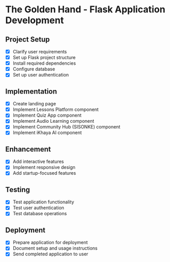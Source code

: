 # The Golden Hand - Flask Application Development

## Project Setup
- [x] Clarify user requirements
- [x] Set up Flask project structure
- [x] Install required dependencies
- [x] Configure database
- [x] Set up user authentication

## Implementation
- [x] Create landing page
- [x] Implement Lessons Platform component
- [x] Implement Quiz App component
- [x] Implement Audio Learning component
- [x] Implement Community Hub (SISONKE) component
- [x] Implement iKhaya AI component

## Enhancement
- [x] Add interactive features
- [x] Implement responsive design
- [x] Add startup-focused features

## Testing
- [x] Test application functionality
- [x] Test user authentication
- [x] Test database operations

## Deployment
- [x] Prepare application for deployment
- [x] Document setup and usage instructions
- [x] Send completed application to user
